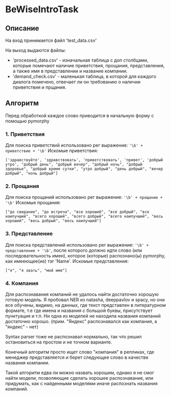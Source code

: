 # BeWiseIntroTask

## Описание

На вход принимается файл 'test_data.csv'

На выход выдаются файлы: 
* 'processed_data.csv' - изначальная таблица с доп столбцами, которые помечают наличие приветствия, прощания, представления, а также имя в представлении и название компании.
* 'demand_check.csv' - маленькая таблица, в которой для каждого диалога помечено, отвечает ли он требованию о наличии приветствия и прщания.

## Алгоритм

Перед обработкой каждое слово приводится в начальную форму с помощью pymorphy

### 1. Приветствия
Для поиска приветствий использовано рег выражение: `'\b' + приветствие + '\b'`
Искомые приветствия:

`['здравствуйте', 'здравствовать', 'приветствовать', 'привет', 'добрый утро', "добрый день", "добрый вечер", "добрый ночь", "добрый здоровье", "добрый время сутки", "утро добрый", "день добрый", "вечер добрый", "ночь добрый"]`

### 2. Прощания
Для поиска прощаний использовано рег выражение: `'\b' + прощание + '\b'`
Искомые прощания:

`["до свидание", "до встреча", "все хороший", "все добрый", "все наилучший", "всего хороший", "всего добрый", "всего наилучший", "весь хороший", "весь добрый", "весь наилучший"]`

### 3. Представление
Для поиска представлений использовано рег выражение: `'\b' + представление + '\b'`, после которого должно идти слово (или последовательность имен), которое (которые) распознано(ы) pymorphy, как имееющее(ие) тэг 'Name'.
Искомые представления:

`["я", "я звать", "мой имя"]`

### 4. Компания

Для распознавания компаний не удалось найти достаточно хорошую готовую модель. Я пробовал NER из natasha, deeppavlov и spacy, но они все обучены, видимо, на данных, где текст представлен в литературном формате, т.е где имена и названия с большой буквы, присутствует пунктуация и т.п. Ни одна из моделей не находила названия компаний достаточно хорошо. (прим. "Яндекс" распознавался как компания, а "яндекс" - нет)

Syntax parser тоже не распознавал нормально, так что решил остановиться на
простом и не точном варианте.

Конечный алгоритм просто ищет слово "компания" в репликах, где менеджер представляется и берет следующее слово в качестве названия компании.

Такой алгоритм едва ли можно назвать хорошим, однако я не смог найти модели, позволяющие сделать хорошее распознавание, или придумать, как с найденными моделями иначе распознать названия компаний.

